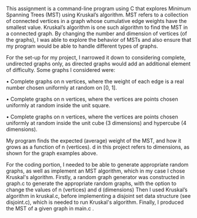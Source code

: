 This assignment is a command-line program using C that explores Minimum Spanning Trees (MST) using Kruskal’s algorithm. MST refers to a collection of connected vertices in a graph whose cumulative edge weights have the smallest value. Kruskal’s algorithm is one such algorithm to find the MST in a connected graph. By changing the number and dimension of vertices (of the graphs), I was able to explore the behavior of MSTs and also ensure that my program would be able to handle different types of graphs. 

For the set-up for my project, I narrowed it down to considering complete, undirected graphs only, as directed graphs would add an additional element of difficulty. Some graphs I considered were:

• Complete graphs on n vertices, where the weight of each edge is a real number chosen uniformly at
random on [0, 1].

• Complete graphs on n vertices, where the vertices are points chosen uniformly at random inside the
unit square. 

• Complete graphs on n vertices, where the vertices are points chosen uniformly at random inside the
unit cube (3 dimensions) and hypercube (4 dimensions). 

My program finds the expected (average) weight of the MST, and how it grows as a function of n (vertices). d in this project refers to dimensions, as shown for the graph examples above. 

For the coding portion, I needed to be able to generate appropriate random graphs, as well as implement an MST algorithm, which in my case I chose Kruskal's algorithm. Firstly, a random graph generator was constructed in graph.c to generate the appropriate random graphs, with the option to change the values of n (vertices) and d (dimensions) Then I used Kruskal’s algorithm in kruskal.c, before implementing a disjoint set data structure (see disjoint.c), which is needed to run Kruskal's algorithm. Finally, I produced the MST of a given graph in main.c .
